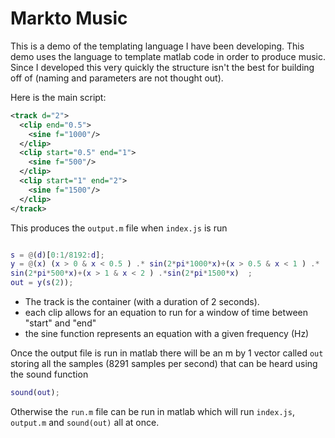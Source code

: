 # Markto Music
This is a demo of the templating language I have been developing. This demo uses the language to template matlab code in order to produce music.
Since I developed this very quickly the structure isn't the best for building off of (naming and parameters are not thought out).

Here is the main script:
```xml
<track d="2">
  <clip end="0.5">
    <sine f="1000"/>
  </clip>
  <clip start="0.5" end="1">
    <sine f="500"/>
  </clip>
  <clip start="1" end="2">
    <sine f="1500"/>
  </clip>
</track>
```
This produces the `output.m` file when `index.js` is run
```matlab

s = @(d)[0:1/8192:d];
y = @(x) (x > 0 & x < 0.5 ) .* sin(2*pi*1000*x)+(x > 0.5 & x < 1 ) .*     
sin(2*pi*500*x)+(x > 1 & x < 2 ) .*sin(2*pi*1500*x)  ;
out = y(s(2));

```
* The track is the container (with a duration of 2 seconds).
* each clip allows for an equation to run for a window of time between "start" and "end"
* the sine function represents an equation with a given frequency (Hz)

Once the output file is run in matlab there will be an m by 1 vector called `out` storing all the samples (8291 samples per second) that can be heard using the sound function
```matlab
sound(out);
```
Otherwise the `run.m` file can be run in matlab which will run `index.js`, `output.m` and `sound(out)` all at once.
